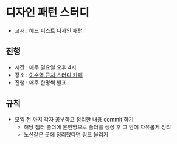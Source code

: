 # 디자인 패턴 스터디

- 교재 : [헤드 퍼스트 디자인 패턴](http://www.yes24.com/Product/Goods/108192370)

## 진행

- 시간 : 매주 일요일 오후 4시
- 장소 : [이수역 근처 스터디 카페](https://map.naver.com/v5/search/%EC%9D%B4%EC%88%98%EC%97%AD%20%EA%B7%BC%EC%B2%98%20%EC%8A%A4%ED%84%B0%EB%94%94%EC%B9%B4%ED%8E%98/place/1014130313?placePath=%3Fentry=pll%26from=nx%26fromNxList=true&c=14134444.4232058,4506926.1336991,15,0,0,0,dh)
- 진행 : 매주 한명씩 발표

## 규칙

- 모임 전 까지 각자 공부하고 정리한 내용 commit 하기
  - 해당 챕터 폴더에 본인명으로 폴더를 생성 후 그 안에 자유롭게 정리
  - 노션같은 곳에 정리했다면 링크 올리기
